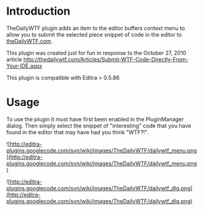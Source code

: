 # Introduction #

TheDailyWTF plugin adds an item to the editor buffers context menu to allow you to submit the selected piece snippet of code in the editor to [theDailyWTF.com](http://thedailywtf.com).

This plugin was created just for fun in response to the October 27, 2010 article http://thedailywtf.com/Articles/Submit-WTF-Code-Directly-From-Your-IDE.aspx

This plugin is compatible with Editra > 0.5.86

# Usage #

To use the plugin it must have first been enabled in the PluginManager dialog. Then simply select the snippet of "interesting" code that you have found in the editor that may have had you think "WTF?!".

![http://editra-plugins.googlecode.com/svn/wiki/images/TheDailyWTF/dailywtf_menu.png](http://editra-plugins.googlecode.com/svn/wiki/images/TheDailyWTF/dailywtf_menu.png)

![http://editra-plugins.googlecode.com/svn/wiki/images/TheDailyWTF/dailywtf_dlg.png](http://editra-plugins.googlecode.com/svn/wiki/images/TheDailyWTF/dailywtf_dlg.png)